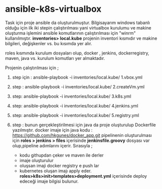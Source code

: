 # ansible-k8s-virtualbox

Task için proje ansible da oluşturulmuştur. Bilgisayarım windows tabanlı olduğu için ilk iki stepin çalıştırılması yani 
virtualbox kurulumu ve makine oluşturma işlemini  ansible komutlarının çalıştırılması için "winrm" kullanılmıştır. 
**inventories> local.kube** projenin inventori kısmıdır ve makine bilgileri, değişkenler vs. bu kısımda yer alır.

roles kısmında kurulum dosyaları olup, docker , jenkins, dockerregistry, maven,  java vs. kurulum komutları yer almaktadır.

Projenin çalıştırılması için ; 

1. step için : ansible-playbook -i inventories/local.kube/ 1.vbox.yml

2. step : ansible-playbook -i inventories/local.kube/ 2.createVm.yml

3. step: ansible-playbook -i inventories/local.kube/ 3.k8s.yml

4. step: ansible-playbook -i inventories/local.kube/ 4.jenkins.yml

5. step: ansible-playbook -i inventories/local.kube/ 5.registry.yml

6. step : bunun gerçekleştirilmesi için java da proje oluşturulup Dockerfile yazılmıştır. 
   docker imaje için java kodu  : https://github.com/hkgunes/docker_app.git
   pipelinenin oluşturulması için **roles > jenkins > files** içerisinde **jenkinsfile.groovy** dosyası var olup,pipeline adımlarını içerir.
   Sırasıyla ;
    - kodu githupdan çeker ve maven ile derler
    - imaje oluşturulur 
    - oluşsan imaji docker registry e push lar
    - kubernetes oluşan imajı apply eder. **roles>k8s>init>templates>deployment.yml** içerisinde deploy edeceği imaje bilgisi bulunur. 
    